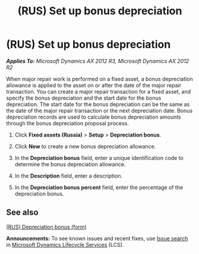 ﻿---
title: (RUS) Set up bonus depreciation
TOCTitle: (RUS) Set up bonus depreciation
ms:assetid: 93a721c1-af4d-4f08-ab44-ea8f33619a80
ms:mtpsurl: https://technet.microsoft.com/en-us/library/JJ923561(v=AX.60)
ms:contentKeyID: 52075407
ms.date: 04/18/2014
mtps_version: v=AX.60
---

# (RUS) Set up bonus depreciation 


_**Applies To:** Microsoft Dynamics AX 2012 R3, Microsoft Dynamics AX 2012 R2_

When major repair work is performed on a fixed asset, a bonus depreciation allowance is applied to the asset on or after the date of the major repair transaction. You can create a major repair transaction for a fixed asset, and specify the bonus depreciation and the start date for the bonus depreciation. The start date for the bonus depreciation can be the same as the date of the major repair transaction or the next depreciation date. Bonus depreciation records are used to calculate bonus depreciation amounts through the bonus depreciation proposal process.

1.  Click **Fixed assets (Russia)** \> **Setup** \> **Depreciation bonus**.

2.  Click **New** to create a new bonus depreciation allowance.

3.  In the **Depreciation bonus** field, enter a unique identification code to determine the bonus depreciation allowance.

4.  In the **Description** field, enter a description.

5.  In the **Depreciation bonus percent** field, enter the percentage of the depreciation bonus.

## See also

[(RUS) Depreciation bonus (form)](https://technet.microsoft.com/en-us/library/jj853230\(v=ax.60\))

  
**Announcements:** To see known issues and recent fixes, use [Issue search](http://go.microsoft.com/fwlink/?linkid=389258) in [Microsoft Dynamics Lifecycle Services](http://go.microsoft.com/fwlink/?linkid=306505) (LCS).

